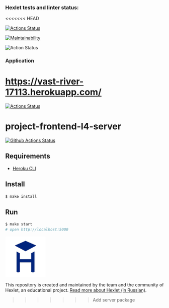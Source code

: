 ### Hexlet tests and linter status:
<<<<<<< HEAD

[![Actions Status](https://github.com/temirKhan42/frontend-project-lvl4/workflows/hexlet-check/badge.svg)](https://github.com/temirKhan42/frontend-project-lvl4/actions)

[![Maintainability](https://api.codeclimate.com/v1/badges/dda63734ba3e85bf6ab0/maintainability)](https://codeclimate.com/github/temirKhan42/frontend-project-lvl4/maintainability)

![Action Status](https://github.com/temirKhan42/frontend-project-lvl4/actions/workflows/node.js.yml/badge.svg)

### Application

https://vast-river-17113.herokuapp.com/
=======
[![Actions Status](https://github.com/temirKhan42/frontend-project-lvl4/workflows/hexlet-check/badge.svg)](https://github.com/temirKhan42/frontend-project-lvl4/actions)

# project-frontend-l4-server

[![Github Actions Status](https://github.com/hexlet-components/projects-frontend-l4-server/workflows/Node%20CI/badge.svg)](https://github.com/hexlet-components/projects-frontend-l4-server/actions)

## Requirements

* [Heroku CLI](https://devcenter.heroku.com/articles/heroku-cli)

## Install

```sh
$ make install
```

## Run

```sh
$ make start
# open http://localhost:5000
```

[![Hexlet Ltd. logo](https://raw.githubusercontent.com/Hexlet/assets/master/images/hexlet_logo128.png)](https://ru.hexlet.io/pages/about?utm_source=github&utm_medium=link&utm_campaign=project-frontend-l4-server)

This repository is created and maintained by the team and the community of Hexlet, an educational project. [Read more about Hexlet (in Russian)](https://ru.hexlet.io/pages/about?utm_source=github&utm_medium=link&utm_campaign=project-frontend-l4-server).
>>>>>>> Add server package
